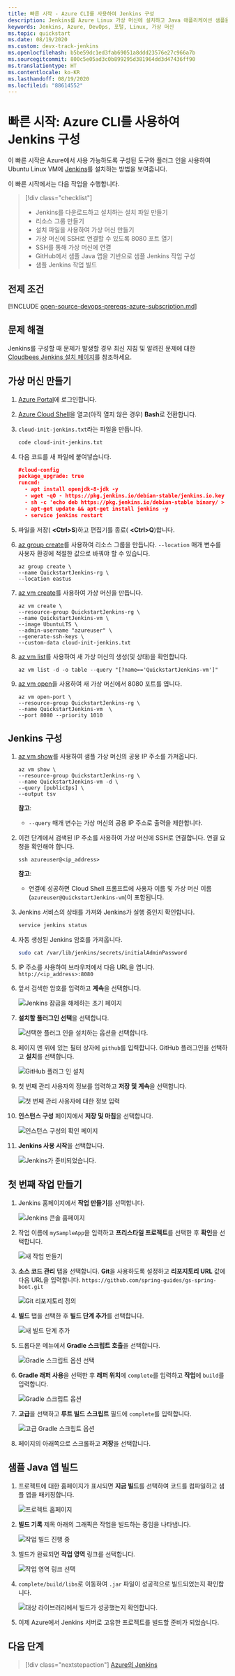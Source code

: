 ```yaml
---
title: 빠른 시작 - Azure CLI를 사용하여 Jenkins 구성
description: Jenkins를 Azure Linux 가상 머신에 설치하고 Java 애플리케이션 샘플을 빌드하는 방법을 알아봅니다.
keywords: Jenkins, Azure, DevOps, 포털, Linux, 가상 머신
ms.topic: quickstart
ms.date: 08/19/2020
ms.custom: devx-track-jenkins
ms.openlocfilehash: b5be59dc1ed3fab69051a8ddd23576e27c966a7b
ms.sourcegitcommit: 800c5e05ad3c0b899295d381964dd3d47436ff90
ms.translationtype: HT
ms.contentlocale: ko-KR
ms.lasthandoff: 08/19/2020
ms.locfileid: "88614552"
---
```

# <a name="quickstart-configure-jenkins-using-azure-cli"></a>빠른 시작: Azure CLI를 사용하여 Jenkins 구성

이 빠른 시작은 Azure에서 사용 가능하도록 구성된 도구와 플러그 인을 사용하여 Ubuntu Linux VM에 [Jenkins](https://jenkins.io)를 설치하는 방법을 보여줍니다.

이 빠른 시작에서는 다음 작업을 수행합니다.

> [!div class="checklist"]
> * Jenkins를 다운로드하고 설치하는 설치 파일 만들기
> * 리소스 그룹 만들기
> * 설치 파일을 사용하여 가상 머신 만들기
> * 가상 머신에 SSH로 연결할 수 있도록 8080 포트 열기
> * SSH를 통해 가상 머신에 연결
> * GitHub에서 샘플 Java 앱을 기반으로 샘플 Jenkins 작업 구성
> * 샘플 Jenkins 작업 빌드

## <a name="prerequisites"></a>전제 조건

[!INCLUDE [open-source-devops-prereqs-azure-subscription.md](../includes/open-source-devops-prereqs-azure-subscription.md)]

## <a name="troubleshooting"></a>문제 해결

Jenkins를 구성할 때 문제가 발생할 경우 최신 지침 및 알려진 문제에 대한 [Cloudbees Jenkins 설치 페이지](https://www.jenkins.io/doc/book/installing/)를 참조하세요.

## <a name="create-a-virtual-machine"></a>가상 머신 만들기

1. [Azure Portal](https://portal.azure.com)에 로그인합니다.

1. [Azure Cloud Shell](/azure/cloud-shell/overview)을 열고(아직 열지 않은 경우) **Bash**로 전환합니다.

1. `cloud-init-jenkins.txt`라는 파일을 만듭니다.

    ```bash
    code cloud-init-jenkins.txt
    ```

1. 다음 코드를 새 파일에 붙여넣습니다.

    ```json
    #cloud-config
    package_upgrade: true
    runcmd:
      - apt install openjdk-8-jdk -y
      - wget -qO - https://pkg.jenkins.io/debian-stable/jenkins.io.key | sudo apt-key add -
      - sh -c 'echo deb https://pkg.jenkins.io/debian-stable binary/ > /etc/apt/sources.list.d/jenkins.list'
      - apt-get update && apt-get install jenkins -y
      - service jenkins restart
    ```

1. 파일을 저장( **&lt;Ctrl>S**)하고 편집기를 종료( **&lt;Ctrl>Q**)합니다.

1. [az group create](/cli/azure/group#az-group-create)를 사용하여 리소스 그룹을 만듭니다. `--location` 매개 변수를 사용자 환경에 적절한 값으로 바꿔야 할 수 있습니다.

    ```azurecli
    az group create \
    --name QuickstartJenkins-rg \
    --location eastus
    ```

1. [az vm create](/cli/azure/vm#az-vm-create)를 사용하여 가상 머신을 만듭니다.

    ```azurecli
    az vm create \
    --resource-group QuickstartJenkins-rg \
    --name QuickstartJenkins-vm \
    --image UbuntuLTS \
    --admin-username "azureuser" \
    --generate-ssh-keys \
    --custom-data cloud-init-jenkins.txt
    ```

1. [az vm list](/cli/azure/vm#az-vm-list)를 사용하여 새 가상 머신의 생성(및 상태)을 확인합니다.

    ```azurecli
    az vm list -d -o table --query "[?name=='QuickstartJenkins-vm']"
    ```

1. [az vm open](/cli/azure/vm#az-vm-open-port)을 사용하여 새 가상 머신에서 8080 포트를 엽니다.

    ```azurecli
    az vm open-port \
    --resource-group QuickstartJenkins-rg \
    --name QuickstartJenkins-vm  \
    --port 8080 --priority 1010
    ```

## <a name="configure-jenkins"></a>Jenkins 구성

1. [az vm show](/cli/azure/vm#az-vm-show)를 사용하여 샘플 가상 머신의 공용 IP 주소를 가져옵니다.

    ```azurecli
    az vm show \
    --resource-group QuickstartJenkins-rg \
    --name QuickstartJenkins-vm -d \
    --query [publicIps] \
    --output tsv
    ```

    **참고**:

    - `--query` 매개 변수는 가상 머신의 공용 IP 주소로 출력을 제한합니다.

1. 이전 단계에서 검색된 IP 주소를 사용하여 가상 머신에 SSH로 연결합니다. 연결 요청을 확인해야 합니다.

    ```azurecli
    ssh azureuser@<ip_address>
    ```

    **참고**:

    - 연결에 성공하면 Cloud Shell 프롬프트에 사용자 이름 및 가상 머신 이름(`azureuser@QuickstartJenkins-vm`)이 포함됩니다.

1. Jenkins 서비스의 상태를 가져와 Jenkins가 실행 중인지 확인합니다.

    ```bash
    service jenkins status
    ```

1. 자동 생성된 Jenkins 암호를 가져옵니다.

    ```bash
    sudo cat /var/lib/jenkins/secrets/initialAdminPassword
    ```

1. IP 주소를 사용하여 브라우저에서 다음 URL을 엽니다. `http://<ip_address>:8080`

1. 앞서 검색한 암호를 입력하고 **계속**을 선택합니다.

    ![Jenkins 잠금을 해제하는 초기 페이지](./media/configure-on-linux-vm/unlock-jenkins.png)

1. **설치할 플러그인 선택**을 선택합니다.

    ![선택한 플러그 인을 설치하는 옵션을 선택합니다.](./media/configure-on-linux-vm/select-plugins.png)

1. 페이지 맨 위에 있는 필터 상자에 `github`를 입력합니다. GitHub 플러그인을 선택하고 **설치**를 선택합니다.

    ![GitHub 플러그 인 설치](./media/configure-on-linux-vm/install-github-plugin.png)

1. 첫 번째 관리 사용자의 정보를 입력하고 **저장 및 계속**을 선택합니다.

    ![첫 번째 관리 사용자에 대한 정보 입력](./media/configure-on-linux-vm/create-first-user.png)

1. **인스턴스 구성** 페이지에서 **저장 및 마침**을 선택합니다.

    ![인스턴스 구성의 확인 페이지](./media/configure-on-linux-vm/instance-configuration.png)

1. **Jenkins 사용 시작**을 선택합니다.

    ![Jenkins가 준비되었습니다.](./media/configure-on-linux-vm/start-using-jenkins.png)

## <a name="create-your-first-job"></a>첫 번째 작업 만들기

1. Jenkins 홈페이지에서 **작업 만들기**를 선택합니다.

    ![Jenkins 콘솔 홈페이지](./media/configure-on-linux-vm/jenkins-home-page.png)

1. 작업 이름에 `mySampleApp`을 입력하고 **프리스타일 프로젝트**를 선택한 후 **확인**을 선택합니다.

    ![새 작업 만들기](./media/configure-on-linux-vm/new-job.png)

1. **소스 코드 관리** 탭을 선택합니다. **Git**을 사용하도록 설정하고 **리포지토리 URL** 값에 다음 URL을 입력합니다. `https://github.com/spring-guides/gs-spring-boot.git`

    ![Git 리포지토리 정의](./media/configure-on-linux-vm/source-code-management.png)

1. **빌드** 탭을 선택한 후 **빌드 단계 추가**를 선택합니다.

    ![새 빌드 단계 추가](./media/configure-on-linux-vm/add-build-step.png)

1. 드롭다운 메뉴에서 **Gradle 스크립트 호출**을 선택합니다.

    ![Gradle 스크립트 옵션 선택](./media/configure-on-linux-vm/invoke-gradle-script-option.png)

1. **Gradle 래퍼 사용**을 선택한 후 **래퍼 위치**에 `complete`를 입력하고 **작업**에 `build`를 입력합니다.

    ![Gradle 스크립트 옵션](./media/configure-on-linux-vm/gradle-script-options.png)

1. **고급**을 선택하고 **루트 빌드 스크립트** 필드에 `complete`를 입력합니다.

    ![고급 Gradle 스크립트 옵션](./media/configure-on-linux-vm/root-build-script.png)

1. 페이지의 아래쪽으로 스크롤하고 **저장**을 선택합니다.

## <a name="build-the-sample-java-app"></a>샘플 Java 앱 빌드

1. 프로젝트에 대한 홈페이지가 표시되면 **지금 빌드**를 선택하여 코드를 컴파일하고 샘플 앱을 패키징합니다.

    ![프로젝트 홈페이지](./media/configure-on-linux-vm/project-home-page.png)

1. **빌드 기록** 제목 아래의 그래픽은 작업을 빌드하는 중임을 나타냅니다.

    ![작업 빌드 진행 중](./media/configure-on-linux-vm/job-currently-building.png)

1. 빌드가 완료되면 **작업 영역** 링크를 선택합니다.

    ![작업 영역 링크 선택](./media/configure-on-linux-vm/job-workspace.png)

1. `complete/build/libs`로 이동하여 `.jar` 파일이 성공적으로 빌드되었는지 확인합니다.

    ![대상 라이브러리에서 빌드가 성공했는지 확인합니다.](./media/configure-on-linux-vm/successful-build.png)

1. 이제 Azure에서 Jenkins 서버로 고유한 프로젝트를 빌드할 준비가 되었습니다.

## <a name="next-steps"></a>다음 단계

> [!div class="nextstepaction"]
> [Azure의 Jenkins](/azure/developer/jenkins)